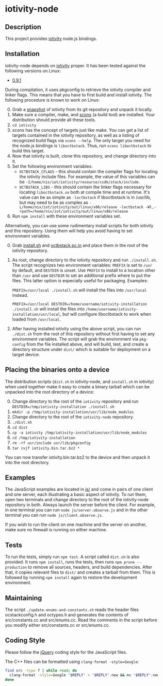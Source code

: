 # iotivity-node
## Description
This project provides [iotivity](http://iotivity.org/) node.js bindings.

## Installation

iotivity-node depends on [iotivity](http://iotivity.org/) proper. It has been tested against the following versions on Linux:

* [0.9.1](https://gerrit.iotivity.org/gerrit/gitweb?p=iotivity.git;a=tree;hb=0.9.1)

During compilation, it uses pkgconfig to retrieve the iotivity compiler and linker flags. This means that you have to first build and install iotivity. The following procedure is known to work on Linux:

0. Grab a [snapshot](https://gerrit.iotivity.org/gerrit/gitweb?p=iotivity.git;a=snapshot;h=0.9.1;sf=tgz) of iotivity from its git repository and unpack it locally.
0. Make sure a compiler, make, and [scons](http://www.scons.org/) (a build tool) are installed. Your distribution should provide all these tools.
0. ```cd iotivity```
0. scons has the concept of targets just like make. You can get a list of targets contained in the iotivity repository, as well as a listing of recognized build flags via ```scons --help```. The only target you need for the node.js bindings is ```liboctbstack```. Thus, run ```scons liboctbstack``` to build this target.
0. Now that iotivity is built, clone this repository, and change directory into it.
0. Set the following environment variables:
	* ```OCTBSTACK_CFLAGS``` - this should contain the compiler flags for locating the iotivity include files. For example, the value of this variables can be ```-I/home/nix/iot/iotivity/resource/csdk/stack/include```.
	* ```OCTBSTACK_LIBS``` - this should contain the linker flags necessary for locating ```liboctbstack.so``` both at compile time and at runtime. It's value can be as simple as ```-loctbstack``` if liboctbstack is in /usr/lib, but may need to be as complex as ```-L/home/nix/iot/iotivity/out/linux/x86/release -loctbstack -Wl,-rpath=/home/nix/iot/iotivity/out/linux/x86/release```
0. Run ```npm install``` with these environment variables set.

Alternatively, you can use some rudimentary install scripts for both iotivity and this repository. Using them will help you avoid having to set environment variables.

0. Grab [install.sh](https://raw.githubusercontent.com/gabrielschulhof/iotivity/install/install.sh) and [octbstack.pc.in](https://raw.githubusercontent.com/gabrielschulhof/iotivity/install/octbstack.pc.in) and place them in the root of the iotivity repository.
0. As root, change directory to the iotivity repository and run ```./install.sh```. The script recognizes two environment variables: ```PREFIX``` is set to ```/usr``` by default, and ```DESTDIR``` is unset. Use ```PREFIX``` to install to a location other than ```/usr``` and use ```DESTDIR``` to set an additional prefix where to put the files. This latter option is especially useful for packaging. Examples:

    ```PREFIX=/usr/local ./install.sh``` will install the files into ```/usr/local``` instead.

    ```PREFIX=/usr/local DESTDIR=/home/username/iotivity-installation ./install.sh``` will install the files into ```/home/username/iotivity-installation/usr/local```, but will configure liboctbstack to work when loaded from ```/usr/local```.
0. After having installed iotivity using the above script, you can run ```./dist.sh``` from the root of this repository without first having to set any environment variables. The script will grab the environment via ```pkg-config``` from the file installed above, and will build, test, and create a directory structure under ```dist/``` which is suitable for deployment on a target device.

## Placing the binaries onto a device
The distribution scripts (```dist.sh``` in iotivity-node, and ```install.sh``` in iotivity) when used together make it easy to create a binary tarball which can be unpacked into the root directory of a device:

0. Change directory to the root of the ```iotivity``` repository and run ```DESTDIR=/tmp/iotivity-installation ./install.sh```
0. ```mkdir -p /tmp/iotivity-installation/usr/lib/node_modules```
0. Change directory to the root of the ```iotivity-node``` repository.
0. ```./dist.sh```
0. ```cd dist```
0. ```cp -a iotivity /tmp/iotivity-installation/usr/lib/node_modules```
0. ```cd /tmp/iotivity-installation```
0. ```rm -rf usr/include usr/lib/pkgconfig```
0. ```tar cvjf iotivity.bin.tar.bz2 *```

You can now transfer iotivity.bin.tar.bz2 to the device and then unpack it into the root directory.

## Examples

The JavaScript examples are located in [js/](./js/) and come in pairs of one client and one server, each illustrating a basic aspect of iotivity. To run them, open two terminals and change directory to the root of the iotivity-node repository in both. Always launch the server before the client. For example, in one terminal you can run ```node js/server.observe.js``` and in the other terminal you can run ```node js/client.observe.js```.

If you wish to run the client on one machine and the server on another, make sure no firewall is running on either machine.

## Tests

To run the tests, simply run ```npm test```. A script called ```dist.sh``` is also provided. It runs ```npm install```, runs the tests, then runs ```npm prune --production``` to remove all sources, headers, and build dependencies. After that, it copies relevant files to ```dist/``` and creates a tarball from them. This is followed by running ```npm install``` again to restore the development environment.

## Maintaining

The script ```./update-enums-and-constants.sh``` reads the header files ocstackconfig.h and octypes.h and generates the contents of src/constants.cc and src/enums.cc. Read the comments in the script before you modify either src/constants.cc or src/enums.cc.

## Coding Style
Please follow the [jQuery](http://contribute.jquery.org/style-guide/js/) coding style for the JavaScript files.

The C++ files can be formatted using ```clang-format -style=Google```:
```BASH
find src -type f | while read; do
  clang-format -style=Google "$REPLY" > "$REPLY".new && mv "$REPLY".new "$REPLY"
done
```
